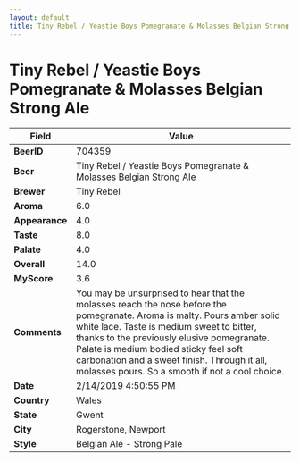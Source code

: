 ```yaml
---
layout: default
title: Tiny Rebel / Yeastie Boys Pomegranate & Molasses Belgian Strong Ale
---
```


# Tiny Rebel / Yeastie Boys Pomegranate & Molasses Belgian Strong Ale

| Field         | Value     |
|---------------|-----------|
| **BeerID** | 704359 |
| **Beer** | Tiny Rebel / Yeastie Boys Pomegranate & Molasses Belgian Strong Ale |
| **Brewer** | Tiny Rebel |
| **Aroma** | 6.0 |
| **Appearance** | 4.0 |
| **Taste** | 8.0 |
| **Palate** | 4.0 |
| **Overall** | 14.0 |
| **MyScore** | 3.6 |
| **Comments** | You may be unsurprised to hear that the molasses reach the nose before the pomegranate. Aroma is malty. Pours amber solid white lace. Taste is medium sweet to bitter, thanks to the previously elusive pomegranate. Palate is medium bodied sticky feel soft carbonation and a sweet finish. Through it all, molasses pours. So a smooth if not a cool choice. |
| **Date** | 2/14/2019 4:50:55 PM |
| **Country** | Wales |
| **State** | Gwent |
| **City** | Rogerstone, Newport |
| **Style** | Belgian Ale - Strong Pale |
